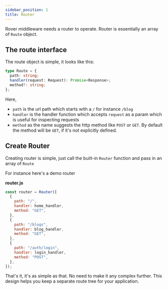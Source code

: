 ```yaml
---
sidebar_position: 1
title: Router
---
```


Rover middleware needs a router to operate. Router is essentially an array of `Route` object.

## The route interface

The route object is simple, it looks like this:

```ts
type Route = {
  path: string;
  handler(request: Request): Promise<Response>;
  method?: string;
};
```

Here,

- `path` is the url path which starts with a `/` for instance `/blog`
- `handler` is the handler function which accepts `request` as a param which is useful for inspecting requests
- `method` as the name suggests the http method like `POST` or `GET`. By default the method will be `GET`, if it's not explicitly defined.

## Create Router

Creating router is simple, just call the built-in `Router` function and pass in an array of `Route`

For instance here's a demo router

**router.js**

```js
const router = Router([
  {
    path: "/",
    handler: home_handler,
    method: "GET",
  },
  {
    path: "/blogs",
    handler: blog_handler,
    method: "GET",
  },
  {
    path: "/auth/login",
    handler: login_handler,
    method: "POST",
  },
]);
```

That's it, it's as simple as that. No need to make it any complex further. This design helps you keep a separate route tree for your application.

